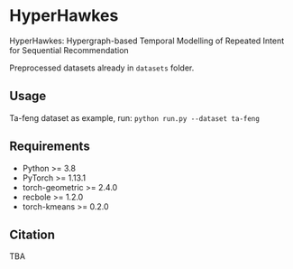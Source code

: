 # HyperHawkes
HyperHawkes: Hypergraph-based Temporal Modelling of Repeated Intent for Sequential Recommendation

Preprocessed datasets already in `datasets` folder. 

## Usage
Ta-feng dataset as example, run:
    ```
    python run.py --dataset ta-feng
    ```

## Requirements
- Python >= 3.8
- PyTorch >= 1.13.1
- torch-geometric >= 2.4.0
- recbole >= 1.2.0
- torch-kmeans >= 0.2.0

## Citation
TBA
